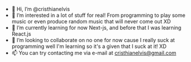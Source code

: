 - 👋 Hi, I’m @cristhianelvis
- 👀 I’m interested in a lot of stuff for real! From programming to play some music or even produce random music that will never come out XD
- 🌱 I’m currently learning for now Next-js, and before that I was learning React.js
- 💞️ I’m looking to collaborate on no one for now cause I really suck at programming well I'm learning so it's a given that I suck at it! XD
- 📫 You can try contacting me via e-mail at cristhianelvis@gmail.com

<!---
cristhianelvis/cristhianelvis is a ✨ special ✨ repository because its `README.md` (this file) appears on your GitHub profile.
You can click the Preview link to take a look at your changes.
--->
